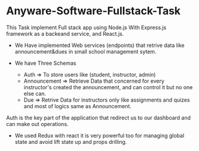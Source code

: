 # Anyware-Software-Fullstack-Task

This Task implement Full stack app using Node.js With Express.js framework as a backeand service, and React.js.

- We Have implemented Web services (endpoints) that retrive data like announcement&dues in small school management sytem.

- We have Three Schemas
    - Auth => To store users like (student, instructor, admin)
    - Announcement => Retrieve Data that concerned for every instructor's created the announcement, and can control it but no one else can.
    - Due => Retrive Data for instructors only like assignments and quizes and most of logics same as Announcement.

Auth is the key part of the application that redirect us to our dashboard and can make out operations.

- We used Redux with react it is very powerful too for managing global state and avoid lift state up and props drilling.

